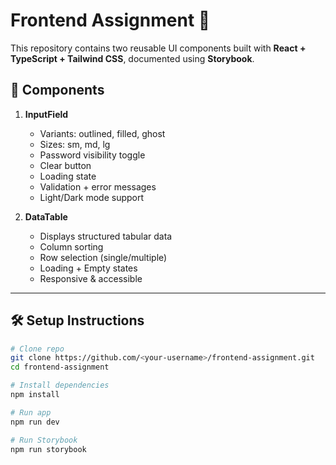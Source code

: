 # Frontend Assignment 🚀

This repository contains two reusable UI components built with **React + TypeScript + Tailwind CSS**, documented using **Storybook**.

## 📂 Components
1. **InputField**
   - Variants: outlined, filled, ghost
   - Sizes: sm, md, lg
   - Password visibility toggle
   - Clear button
   - Loading state
   - Validation + error messages
   - Light/Dark mode support

2. **DataTable**
   - Displays structured tabular data
   - Column sorting
   - Row selection (single/multiple)
   - Loading + Empty states
   - Responsive & accessible

---

## 🛠️ Setup Instructions

```bash
# Clone repo
git clone https://github.com/<your-username>/frontend-assignment.git
cd frontend-assignment

# Install dependencies
npm install

# Run app
npm run dev

# Run Storybook
npm run storybook
